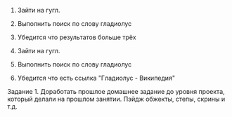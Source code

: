 1) Зайти на гугл.
2) Выполнить поиск по слову гладиолус
3) Убедится что результатов больше трёх

1) Зайти на гугл.
2) Выполнить поиск по слову гладиолус
3) Убедится что есть ссылка "Гладиолус - Википедия"

Задание 1.
Доработать прошлое домашнее задание до уровня проекта, который делали на прошлом занятии. Пэйдж обжекты, степы, скрины и т.д.